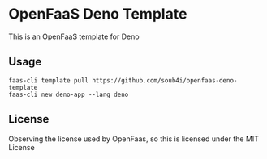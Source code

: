 # OpenFaaS Deno Template

This is an OpenFaaS template for Deno

## Usage

```shell
faas-cli template pull https://github.com/soub4i/openfaas-deno-template
faas-cli new deno-app --lang deno
```

## License

Observing the license used by OpenFaas, so this is licensed under the MIT License

